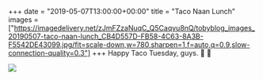 +++
date = "2019-05-07T13:00:00+00:00"
title = "Taco Naan Lunch"
images = ["https://imagedelivery.net/zJmFZzaNuqC_Q5Caqyu8nQ/tobyblog_images_20190507-taco-naan-lunch_CB4D557D-FB58-4C63-8A3B-F5542DE43099.jpg/fit=scale-down,w=780,sharpen=1,f=auto,q=0.9,slow-connection-quality=0.3"]
+++
Happy Taco Tuesday, guys. 🌮 💯 

![](https://imagedelivery.net/zJmFZzaNuqC_Q5Caqyu8nQ/tobyblog_images_20190507-taco-naan-lunch_CB4D557D-FB58-4C63-8A3B-F5542DE43099.jpg/fit=scale-down,w=780,sharpen=1,f=auto,q=0.9,slow-connection-quality=0.3)
